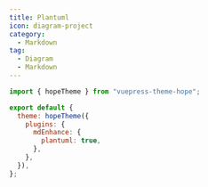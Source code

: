 ```yaml
---
title: Plantuml
icon: diagram-project
category:
  - Markdown
tag:
  - Diagram
  - Markdown
---
```


<!-- @include: @md-enhance/guide/chart/plantuml.md#before -->

```js {7} title=".vuepress/config.js"
import { hopeTheme } from "vuepress-theme-hope";

export default {
  theme: hopeTheme({
    plugins: {
      mdEnhance: {
        plantuml: true,
      },
    },
  }),
};
```

<!-- @include: @md-enhance/guide/chart/plantuml.md#after -->
